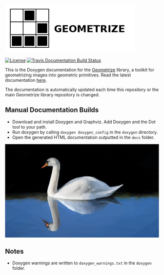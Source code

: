 [![Geometrize Logo](https://github.com/Tw1ddle/geometrize-lib-docs/blob/master/screenshots/logo.png?raw=true "Geometrize library logo")](https://github.com/Tw1ddle/geometrize-lib)

[![License](http://img.shields.io/:license-mit-blue.svg?style=flat-square)](https://github.com/Tw1ddle/geometrize-lib-docs/blob/master/LICENSE)
[![Travis Documentation Build Status](https://img.shields.io/travis/Tw1ddle/geometrize-lib-docs.svg?style=flat-square)](https://travis-ci.org/Tw1ddle/geometrize-lib-docs)

This is the Doxygen documentation for the [Geometrize](https://github.com/Tw1ddle/geometrize-lib) library, a toolkit for geometrizing images into geometric primitives. Read the latest documentation [here](http://docs.geometrize.co.uk).

The documentation is automatically updated each time this repository or the main Geometrize library repository is changed.

## Manual Documentation Builds
* Download and install Doxygen and Graphviz. Add Doxygen and the Dot tool to your path.
* Run doxygen by calling ```doxygen doxygen_config``` in the ```doxygen``` directory.
* Open the generated HTML documentation outputted in the ```docs``` folder.


[![Geometrized Swan](https://github.com/Tw1ddle/geometrize-lib-docs/blob/master/screenshots/geometrized_swan.jpg?raw=true "Geometrized Swan")](https://github.com/Tw1ddle/geometrize-lib)


## Notes
* Doxygen warnings are written to ```doxygen_warnings.txt``` in the ```doxygen``` folder.